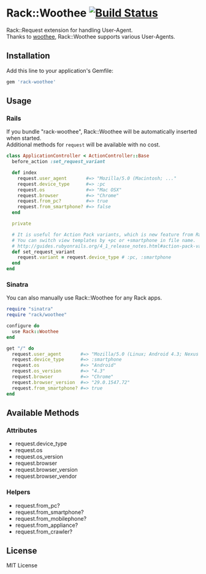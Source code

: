 # Rack::Woothee [![Build Status](https://travis-ci.org/k0kubun/rack-woothee.svg)](https://travis-ci.org/k0kubun/rack-woothee)

Rack::Request extension for handling User-Agent.  
Thanks to [woothee](https://github.com/woothee/woothee-ruby), Rack::Woothee supports various User-Agents.

## Installation

Add this line to your application's Gemfile:

```ruby
gem 'rack-woothee'
```

## Usage

### Rails

If you bundle "rack-woothee", Rack::Woothee will be automatically inserted when started.  
Additional methods for `request` will be available with no cost.

```ruby
class ApplicationController < ActionController::Base
  before_action :set_request_variant

  def index
    request.user_agent       #=> "Mozilla/5.0 (Macintosh; ..."
    request.device_type      #=> :pc
    request.os               #=> "Mac OSX"
    request.browser          #=> "Chrome"
    request.from_pc?         #=> true
    request.from_smartphone? #=> false
  end

  private

  # It is useful for Action Pack variants, which is new feature from Rails 4.1.
  # You can switch view templates by +pc or +smartphone in file name.
  # http://guides.rubyonrails.org/4_1_release_notes.html#action-pack-variants
  def set_request_variant
    request.variant = request.device_type # :pc, :smartphone
  end
end
```

### Sinatra

You can also manually use Rack::Woothee for any Rack apps.

```ruby
require "sinatra"
require "rack/woothee"

configure do
  use Rack::Woothee
end

get "/" do
  request.user_agent       #=> "Mozilla/5.0 (Linux; Android 4.3; Nexus 7 ..."
  request.device_type      #=> :smartphone
  request.os               #=> "Android"
  request.os_version       #=> "4.3"
  request.browser          #=> "Chrome"
  request.browser_version  #=> "29.0.1547.72"
  request.from_smartphone? #=> true
end
```

## Available Methods

### Attributes
- request.device\_type
- request.os
- request.os\_version
- request.browser
- request.browser\_version
- request.browser\_vendor

### Helpers
- request.from\_pc?
- request.from\_smartphone?
- request.from\_mobilephone?
- request.from\_appliance?
- request.from\_crawler?

## License

MIT License
